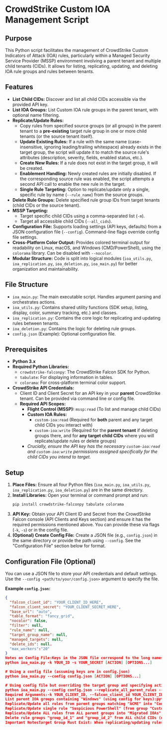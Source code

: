 # CrowdStrike Custom IOA Management Script

## Purpose

This Python script facilitates the management of CrowdStrike Custom Indicators of Attack (IOA) rules, particularly within a Managed Security Service Provider (MSSP) environment involving a parent tenant and multiple child tenants (CIDs). It allows for listing, replicating, updating, and deleting IOA rule groups and rules between tenants.

## Features

* **List Child CIDs:** Discover and list all child CIDs accessible via the provided API key.
* **List IOA Groups:** List Custom IOA rule groups in the parent tenant, with optional name filtering.
* **Replicate/Update Rules:**
    * Copy rules from specified source groups (or all groups) in the parent tenant to a **pre-existing** target rule group in one or more child tenants (or the source tenant itself).
    * **Update Existing Rules:** If a rule with the same name (case-insensitive, ignoring leading/trailing whitespace) already exists in the target group, the script will update it to match the source rule's attributes (description, severity, fields, enabled status, etc.).
    * **Create New Rules:** If a rule does not exist in the target group, it will be created.
    * **Enablement Handling:** Newly created rules are initially disabled. If the corresponding source rule was enabled, the script attempts a second API call to enable the new rule in the target.
    * **Single Rule Targeting:** Option to replicate/update only a single, specific rule by name (`--rule_name`) from the source groups.
* **Delete Rule Groups:** Delete specified rule group IDs from target tenants (child CIDs or the source tenant).
* **MSSP Targeting:**
    * Target specific child CIDs using a comma-separated list (`-m`).
    * Target all accessible child CIDs (`--all_cids`).
* **Configuration File:** Supports loading settings (API keys, defaults) from a JSON configuration file (`--config`). Command-line flags override config file settings.
* **Cross-Platform Color Output:** Provides colored terminal output for readability on Linux, macOS, and Windows (CMD/PowerShell), using the `colorama` library. Can be disabled with `--nocolor`.
* **Modular Structure:** Code is split into logical modules (`ioa_utils.py`, `ioa_replication.py`, `ioa_deletion.py`, `ioa_main.py`) for better organization and maintainability.

## File Structure

* `ioa_main.py`: The main executable script. Handles argument parsing and orchestrates actions.
* `ioa_utils.py`: Contains shared utility functions (SDK setup, listing, display, color, summary tracking, etc.) and classes.
* `ioa_replication.py`: Contains the core logic for replicating and updating rules between tenants.
* `ioa_deletion.py`: Contains the logic for deleting rule groups.
* `config.json` (Example): Optional configuration file.

## Prerequisites

* **Python 3.x**
* **Required Python Libraries:**
    * `crowdstrike-falconpy`: The CrowdStrike Falcon SDK for Python.
    * `tabulate`: For displaying information in tables.
    * `colorama`: For cross-platform terminal color support.
* **CrowdStrike API Credentials:**
    * Client ID and Client Secret for an API key in your **parent** CrowdStrike tenant. Can be provided via command line or config file.
    * **Required API Scopes:**
        * **Flight Control (MSSP):** `mssp:read` (To list and manage child CIDs)
        * **Custom IOA Rules:**
            * `custom-ioa:read` (Required for **both** parent and any target child CIDs you interact with)
            * `custom-ioa:write` (Required for the **parent tenant** if deleting groups there, and for **any target child CIDs** where you will replicate/update rules or delete groups)
        * *Crucially, ensure the API key has the necessary `custom-ioa:read` and `custom-ioa:write` permissions assigned specifically for the child CIDs you intend to target.*

## Setup

1.  **Place Files:** Ensure all four Python files (`ioa_main.py`, `ioa_utils.py`, `ioa_replication.py`, `ioa_deletion.py`) are in the same directory.
2.  **Install Libraries:** Open your terminal or command prompt and run:
    ```bash
    pip install crowdstrike-falconpy tabulate colorama
    ```
3.  **API Key:** Obtain your API Client ID and Secret from the CrowdStrike Falcon console (API Clients and Keys section) and ensure it has the required permissions mentioned above. You can provide these via flags (`-k`, `-s`) or in the config file.
4.  **(Optional) Create Config File:** Create a JSON file (e.g., `config.json`) in the same directory or provide the path using `--config`. See the "Configuration File" section below for format.

## Configuration File (Optional)

You can use a JSON file to store your API credentials and default settings. Use the `--config <path/to/your/config.json>` argument to specify the file.

**Example `config.json`:**

```json
{
  "falcon_client_id": "YOUR_CLIENT_ID_HERE",
  "falcon_client_secret": "YOUR_CLIENT_SECRET_HERE",
  "base_url": "auto",
  "table_format": "fancy_grid",
  "nocolor": false,
  "filter": null,
  "rule_name": null,
  "target_group_name": null,
  "managed_targets": null,
  "delete_ids": null.
  "max_workers":"20"
}
Notes on Config File:Keys in the JSON file correspond to the long names of the command-line arguments (e.g., falcon_client_id corresponds to --falcon_client_id).Values provided on the command line will always override values in the config file.If falcon_client_id and falcon_client_secret are present in the config file, you do not need to provide -k and -s on the command line.Boolean values should be true or false (lowercase) in JSON.Use null for arguments that shouldn't have a default value from the config (like filters or specific target lists, unless you always want the same default).UsageRun the main script from your terminal using python ioa_main.py followed by the necessary arguments.# Using command-line args only
python ioa_main.py -k YOUR_ID -s YOUR_SECRET [ACTION] [OPTIONS...]

# Using a config file (assuming keys are in config.json)
python ioa_main.py --config config.json [ACTION] [OPTIONS...]

# Using config file but overriding the target group and specifying action
python ioa_main.py --config config.json --replicate_all_parent_rules --target_group_name "Different Target Group" --all_cids
Required Arguments:-k YOUR_CLIENT_ID, --falcon_client_id YOUR_CLIENT_ID: Your CrowdStrike API Client ID (Required if not in config).-s YOUR_CLIENT_SECRET, --falcon_client_secret YOUR_CLIENT_SECRET: Your CrowdStrike API Client Secret (Required if not in config).Actions (Choose ONE - Must be specified on command line):--list_cids: List accessible child CIDs and their names.--list_parent_ioas: List Custom IOA groups in the parent tenant.-r, --replicate_rules: Replicate/update rules from source to target. Requires --target_group_name. Requires either -f or --rule_name.--replicate_all_parent_rules: Replicate/update rules from ALL source groups to target. Requires --target_group_name. Cannot be used with --rule_name.-d, --delete_group: Delete rule groups in the target(s). Requires --delete_ids.Common Options (Command line overrides config):-c CONFIG_FILE, --config CONFIG_FILE: Path to JSON configuration file.-b BASE_URL, --base_url BASE_URL: CrowdStrike API base URL. Default: auto.-n, --nocolor: Disable colored terminal output.-t TABLE_FORMAT, --table_format TABLE_FORMAT: Format for table output. Default: fancy_grid.-f "GROUP_FILTER": Filter source rule groups by name.--rule_name "RULE_NAME": Target a single rule by name for replication/update.--target_group_name "TARGET_GROUP_NAME": Name of the pre-existing target rule group. Required for replication actions.--delete_ids "ID1,ID2,...": Comma-separated list of rule group IDs to delete. Required for -d.-m TARGET_CIDS, --managed_targets TARGET_CIDS: Comma-separated list of specific child CIDs to target.--all_cids: Target ALL accessible child CIDs.Examples:List all accessible child CIDs (using config for keys):python ioa_main.py --config config.json --list_cids
List parent IOA groups containing "Windows" (using config for keys):python ioa_main.py --config config.json --list_parent_ioas -f "Windows"
Replicate/Update all rules from parent groups matching "ACME" into "Consolidated Child IOAs" group in ALL child CIDs (using config for keys):python ioa_main.py --config config.json -f "ACME" --replicate_rules --target_group_name "Consolidated Child IOAs" --all_cids
Replicate/Update single rule "Suspicious PowerShell" (from group "Custom") into "Child-Win-IOAs" group in specific child CIDs (using config for keys):python ioa_main.py --config config.json -f "Custom" --rule_name "Suspicious PowerShell" --replicate_rules --target_group_name "Child-Win-IOAs" -m CHILD_CID_1,CHILD_CID_2
Replicate/Update ALL rules from ALL parent groups into "Migrated IOAs" group in the source tenant (using config for keys):python ioa_main.py --config config.json --replicate_all_parent_rules --target_group_name "Migrated IOAs"
Delete rule groups "group_id_1" and "group_id_2" from ALL child CIDs (using config for keys):python ioa_main.py --config config.json -d --delete_ids "group_id_1,group_id_2" --all_cids
Important NotesTarget Group Must Exist: When replicating/updating rules, the group specified by --target_group_name must already exist in the target tenant(s).API Rate Limits: Be mindful of API rate limits, especially with --all_cids.Error Handling: Review output carefully, especially the final summary.Permissions: Ensure your API key has the necessary scopes (mssp:read, `custom-io
